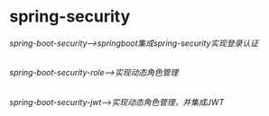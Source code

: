 # spring-security
###### spring-boot-security-->springboot集成spring-security实现登录认证

###### spring-boot-security-role-->实现动态角色管理

###### spring-boot-security-jwt-->实现动态角色管理，并集成JWT
